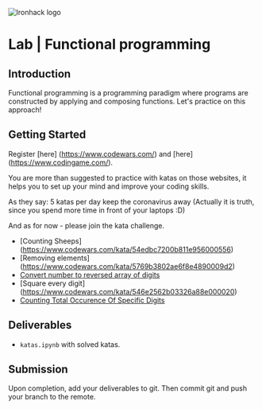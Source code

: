 ![Ironhack logo](https://i.imgur.com/1QgrNNw.png)

# Lab | Functional programming

## Introduction

Functional programming is a programming paradigm where programs are constructed by applying and composing functions. Let's practice on this approach!


## Getting Started
Register [here] (https://www.codewars.com/)  and [here] (https://www.codingame.com/).

You are more than suggested to practice with katas on those websites, it helps you to set up your mind and improve your coding skills.

As they say: 5 katas per day keep the coronavirus away (Actually it is truth, since you spend more time in front of your laptops :D)

And as for now - please join the kata challenge.
* [Counting Sheeps] (https://www.codewars.com/kata/54edbc7200b811e956000556)
* [Removing elements] (https://www.codewars.com/kata/5769b3802ae6f8e4890009d2)
* [Convert number to reversed array of digits](https://www.codewars.com/kata/5583090cbe83f4fd8c000051)
* [Square every digit] (https://www.codewars.com/kata/546e2562b03326a88e000020)
* [Counting Total Occurence Of Specific Digits](https://www.codewars.com/kata/56311e4fdd811616810000ce)


## Deliverables

- `katas.ipynb` with solved katas.

## Submission

Upon completion, add your deliverables to git. Then commit git and push your branch to the remote.


